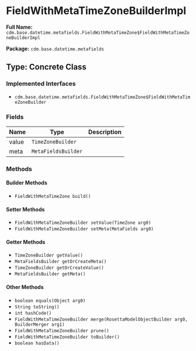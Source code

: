 # FieldWithMetaTimeZoneBuilderImpl

**Full Name:** `cdm.base.datetime.metafields.FieldWithMetaTimeZone$FieldWithMetaTimeZoneBuilderImpl`

**Package:** `cdm.base.datetime.metafields`

## Type: Concrete Class

### Implemented Interfaces

- `cdm.base.datetime.metafields.FieldWithMetaTimeZone$FieldWithMetaTimeZoneBuilder`

### Fields

| Name | Type | Description |
|------|------|-------------|
| value | `TimeZoneBuilder` |  |
| meta | `MetaFieldsBuilder` |  |

### Methods

#### Builder Methods

- `FieldWithMetaTimeZone build()`

#### Setter Methods

- `FieldWithMetaTimeZoneBuilder setValue(TimeZone arg0)`
- `FieldWithMetaTimeZoneBuilder setMeta(MetaFields arg0)`

#### Getter Methods

- `TimeZoneBuilder getValue()`
- `MetaFieldsBuilder getOrCreateMeta()`
- `TimeZoneBuilder getOrCreateValue()`
- `MetaFieldsBuilder getMeta()`

#### Other Methods

- `boolean equals(Object arg0)`
- `String toString()`
- `int hashCode()`
- `FieldWithMetaTimeZoneBuilder merge(RosettaModelObjectBuilder arg0, BuilderMerger arg1)`
- `FieldWithMetaTimeZoneBuilder prune()`
- `FieldWithMetaTimeZoneBuilder toBuilder()`
- `boolean hasData()`

